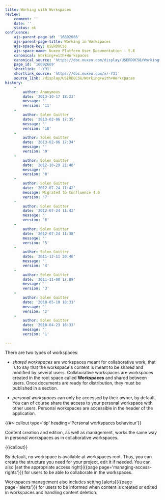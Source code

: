 ```yaml
---
title: Working with Workspaces
review:
    comment: ''
    date: ''
    status: ok
confluence:
    ajs-parent-page-id: '16092666'
    ajs-parent-page-title: Working in Workspaces
    ajs-space-key: USERDOC58
    ajs-space-name: Nuxeo Platform User Documentation - 5.8
    canonical: Working+with+Workspaces
    canonical_source: 'https://doc.nuxeo.com/display/USERDOC58/Working+with+Workspaces'
    page_id: '16092669'
    shortlink: '-Y31'
    shortlink_source: 'https://doc.nuxeo.com/x/-Y31'
    source_link: /display/USERDOC58/Working+with+Workspaces
history:
    - 
        author: Anonymous
        date: '2013-10-17 18:23'
        message: ''
        version: '11'
    - 
        author: Solen Guitter
        date: '2013-02-06 17:35'
        message: ''
        version: '10'
    - 
        author: Solen Guitter
        date: '2013-02-06 17:34'
        message: ''
        version: '9'
    - 
        author: Solen Guitter
        date: '2012-10-29 21:40'
        message: ''
        version: '8'
    - 
        author: Solen Guitter
        date: '2012-07-24 11:42'
        message: Migrated to Confluence 4.0
        version: '7'
    - 
        author: Solen Guitter
        date: '2012-07-24 11:42'
        message: ''
        version: '6'
    - 
        author: Solen Guitter
        date: '2012-07-24 11:38'
        message: ''
        version: '5'
    - 
        author: Solen Guitter
        date: '2011-12-11 20:46'
        message: ''
        version: '4'
    - 
        author: Solen Guitter
        date: '2011-11-08 17:09'
        message: ''
        version: '3'
    - 
        author: Solen Guitter
        date: '2010-05-10 18:31'
        message: ''
        version: '2'
    - 
        author: Solen Guitter
        date: '2010-04-23 16:33'
        message: ''
        version: '1'

---
```

There are two types of workspaces:

*   _shared workspaces_ are workspaces meant for collaborative work, that is to say that the workspace's content is meant to be shared and modified by several users. Collaborative workspaces are workspaces created in the root space called **Workspaces** and shared between users. Once documents are ready for distribution, they must be published in a section.

*   _personal workspaces_ can only be accessed by their owner, by default. You can of course share the access to your personal workspace with other users. Personal workspaces are accessible in the header of the application.

{{#> callout type='tip' heading='Personal workspaces behaviour'}}

Content creation and edition, as well as management, works the same way in personal workspaces as in collaborative workspaces.

{{/callout}}

By default, no workspace is available at workspaces root. Thus, you can create the structure you need for your project, edit it if needed. You can also [set the appropriate access right]({{page page='managing-access-rights'}}) for users to be able to collaborate in the workspaces.

Workspaces management also includes setting [alerts]({{page page='alerts'}}) for users to be informed when content is created or edited in workspaces and handling content deletion.